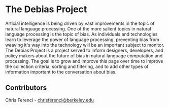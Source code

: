 # The Debias Project
Articial intelligence is being driven by vast improvements in the topic of natural language processing. One of the more salient topics in natural language processing is the topic of bias. As individuals and technologies learn to leverage the power of language processing, preventing bias from weaving it's way into the technology will be an important subject to monitor. The Debias Project is a project served to inform designers, developers, and policy makers about the future of bias in natural language computation and processing. The goal is to grow and improve this page over time to improve the collection criteria, sorting and filtering, and to add other types of information important to the conversation about bias.

## Contributors
Chris Ferenci - chrisferenci@berkeley.edu

